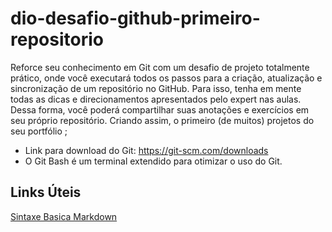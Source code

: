 # dio-desafio-github-primeiro-repositorio
Reforce seu conhecimento em Git com um desafio de projeto totalmente prático, onde você executará todos os passos para a criação, atualização e sincronização de um repositório no GitHub. Para isso, tenha em mente todas as dicas e direcionamentos apresentados pelo expert nas aulas. Dessa forma, você poderá compartilhar suas anotações e exercícios em seu próprio repositório. Criando assim, o primeiro (de muitos) projetos do seu portfólio ;

* Link para download do Git: https://git-scm.com/downloads
* O Git Bash é um terminal extendido para otimizar o uso do Git.

## Links Úteis
[Sintaxe Basica Markdown](https://www.markdownguide.org/basic-syntax/)
